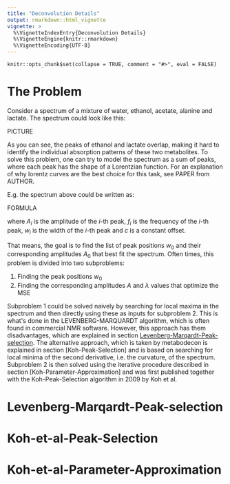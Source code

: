 ```yaml
---
title: "Deconvolution Details"
output: rmarkdown::html_vignette
vignette: >
  %\VignetteIndexEntry{Deconvolution Details}
  %\VignetteEngine{knitr::rmarkdown}
  %\VignetteEncoding{UTF-8}
---
```


```{r knitr-setup, include = FALSE}
knitr::opts_chunk$set(collapse = TRUE, comment = "#>", eval = FALSE)
```

# The Problem

Consider a spectrum of a mixture of water, ethanol, acetate, alanine and lactate. The spectrum could look like this:

PICTURE

As you can see, the peaks of ethanol and lactate overlap, making it hard to identify the individual absorption patterns of these two metabolites. To solve this problem, one can try to model the spectrum as a sum of peaks, where each peak has the shape of a Lorentzian function. For an explanation of why lorentz curves are the best choice for this task, see PAPER from AUTHOR.

E.g. the spectrum above could be written as:

FORMULA

where $A_i$ is the amplitude of the $i$-th peak, $f_i$ is the frequency of the $i$-th peak, $w_i$ is the width of the $i$-th peak and $c$ is a constant offset.

That means, the goal is to find the list of peak positions $w_0$ and their corresponding amplitudes $A_0$ that best fit the spectrum. Often times, this problem is divided into two subproblems:

1. Finding the peak positions $w_0$
2. Finding the corresponding amplitudes $A$ and $\lambda$ values that optimize the MSE

Subproblem 1 could be solved naively by searching for local maxima in the spectrum and then directly using these as inputs for subproblem 2. This is what's done in the LEVENBERG-MARQUARDT algorithm, which is often found in commercial NMR software. However, this approach has them disadvantages, which are explained in section [Levenberg-Marqardt-Peak-selection](#Levenberg-Marqardt-Peak-selection). The alternative approach, which is taken by metabodecon is explained in section [Koh-Peak-Selection] and is based on searching for local minima of the second derivative, i.e. the curvature, of the spectrum. Subproblem 2 is then solved using the iterative procedure described in section [Koh-Parameter-Approximation] and was first published together with the Koh-Peak-Selection algorithm in 2009 by Koh et al.

# Levenberg-Marqardt-Peak-selection

# Koh-et-al-Peak-Selection

# Koh-et-al-Parameter-Approximation
